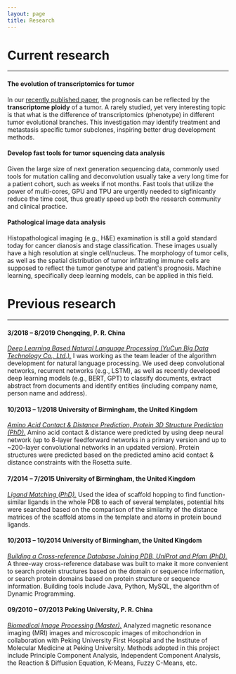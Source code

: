 ```yaml
---
layout: page
title: Research
---
```


# Current research

---

#### The evolution of transcriptomics for tumor
In our [recently published paper](https://www.nature.com/articles/s41587-022-01342-x), the prognosis can be reflected by the **transcriptome ploidy** of a tumor. A rarely studied, yet very interesting topic is that what is the difference of transcriptomics (phenotype) in different tumor evolutional branches. This investigation may identify treatment and metastasis specific tumor subclones, inspiring better drug development methods. 

#### Develop fast tools for tumor squencing data analysis
Given the large size of next generation sequencing data, commonly used tools for mutation calling and deconvolution usually take a very long time for a patient cohort, such as weeks if not months. Fast tools that utilize the power of multi-cores, GPU and TPU are urgently needed to sigfinicantly reduce the time cost, thus greatly speed up both the research community and clinical practice.


#### Pathological image data analysis
Histopathological imaging (e.g., H&E) examination is still a gold standard today for cancer dianosis and stage classification. These images usually have a high resolution at single cell/nucleus. The morphology of tumor cells, as well as the spatial distribution of tumor infiltrating immune cells are supposed to reflect the tumor genotype and patient's prognosis. Machine learning, specifically deep learning models, can be applied in this field.

<p></p>


# Previous research

---

#### 3/2018 – 8/2019 Chongqing, P. R. China
<u><i>Deep Learning Based Natural Language Processing (YuCun Big Data Technology Co., Ltd.).</i></u> I was working as the team leader of the algorithm development for natural language processing. We used deep convolutional networks, recurrent networks (e.g., LSTM), as well as recently developed deep learning models (e.g., BERT, GPT) to classify documents, extract abstract from documents and identify entities (including company name, person name and address). 

#### 10/2013 – 1/2018 University of Birmingham, the United Kingdom 
<u><i>Amino Acid Contact & Distance Prediction, Protein 3D Structure Prediction (PhD).</i></u> Amino acid contact & distance were predicted by using deep neural network (up to 8-layer feedforward networks in a primary version and up to ~200-layer convolutional networks in an updated version). Protein structures were predicted based on the predicted amino acid contact & distance constraints with the Rosetta suite.

#### 7/2014 – 7/2015 University of Birmingham, the United Kingdom 
<u><i>Ligand Matching (PhD).</i></u> Used the idea of scaffold hopping to find function-similar ligands in the whole PDB to each of several templates, potential hits were searched based on the comparison of the similarity of the distance matrices of the scaffold atoms in the template and atoms in protein bound ligands.

#### 10/2013 – 10/2014 University of Birmingham, the United Kingdom 
<u><i>Building a Cross-reference Database Joining PDB, UniProt and Pfam (PhD).</i></u> A three-way cross-reference database was built to make it more convenient to search protein structures based on the domain or sequence information, or search protein domains based on protein structure or sequence information. Building tools include Java, Python, MySQL, the algorithm of Dynamic Programming.

#### 09/2010 – 07/2013 Peking University, P. R. China
<u><i>Biomedical Image Processing (Master).</i></u> Analyzed magnetic resonance imaging (MRI) images and microscopic images of mitochondrion in collaboration with Peking University First Hospital and the Institute of Molecular Medicine at Peking University. Methods adopted in this project include Principle Component Analysis, Independent Component Analysis, the Reaction & Diffusion Equation, K-Means, Fuzzy C-Means, etc. 
